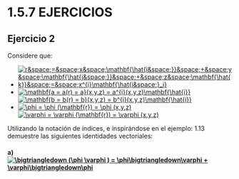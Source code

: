 # 1.5.7 EJERCICIOS  

## Ejercicio 2 

Considere que:  

- <a href="https://www.codecogs.com/eqnedit.php?latex=r&space;=&space;x&space;\mathbf{\hat{i&space;}}&space;&plus;&space;y&space;\mathbf{\hat{j&space;}}&space;&plus;&space;z&space;\mathbf{\hat{k}}&space;=&space;x^{i}\mathbf{\hat{i&space;}_i}" target="_blank"><img src="https://latex.codecogs.com/gif.latex?r&space;=&space;x&space;\mathbf{\hat{i&space;}}&space;&plus;&space;y&space;\mathbf{\hat{j&space;}}&space;&plus;&space;z&space;\mathbf{\hat{k}}&space;=&space;x^{i}\mathbf{\hat{i&space;}_i}" title="r&space;=&space;x&space;\mathbf{\hat{i&space;}}&space;&plus;&space;y&space;\mathbf{\hat{j&space;}}&space;&plus;&space;z&space;\mathbf{\hat{k}}&space;=&space;x^{i}\mathbf{\hat{i&space;}_i}" /></a>
- <a href="https://www.codecogs.com/eqnedit.php?latex=\mathbf{a&space;=&space;a(r)&space;=&space;a}(x,y,z)&space;=&space;a^{i}(x,y,z)\mathbf{\hat{i}}" target="_blank"><img src="https://latex.codecogs.com/png.latex?\mathbf{a&space;=&space;a(r)&space;=&space;a}(x,y,z)&space;=&space;a^{i}(x,y,z)\mathbf{\hat{i}}" title="\mathbf{a = a(r) = a}(x,y,z) = a^{i}(x,y,z)\mathbf{\hat{i}}" /></a>  
<a href="https://www.codecogs.com/eqnedit.php?latex=\mathbf{b&space;=&space;b(r)&space;=&space;b}(x,y,z)&space;=&space;b^{i}(x,y,z)\mathbf{\hat{i}}" target="_blank"><img src="https://latex.codecogs.com/png.latex?\mathbf{b&space;=&space;b(r)&space;=&space;b}(x,y,z)&space;=&space;b^{i}(x,y,z)\mathbf{\hat{i}}" title="\mathbf{b = b(r) = b}(x,y,z) = b^{i}(x,y,z)\mathbf{\hat{i}}" /></a>
- <a href="https://www.codecogs.com/eqnedit.php?latex=\phi&space;=&space;\phi&space;(\mathbf{r})&space;=&space;\phi&space;(x,y,z)" target="_blank"><img src="https://latex.codecogs.com/png.latex?\phi&space;=&space;\phi&space;(\mathbf{r})&space;=&space;\phi&space;(x,y,z)" title="\phi = \phi (\mathbf{r}) = \phi (x,y,z)" /></a>  
<a href="https://www.codecogs.com/eqnedit.php?latex=\varphi&space;=&space;\varphi&space;(\mathbf{r})&space;=&space;\varphi&space;(x,y,z)" target="_blank"><img src="https://latex.codecogs.com/png.latex?\varphi&space;=&space;\varphi&space;(\mathbf{r})&space;=&space;\varphi&space;(x,y,z)" title="\varphi = \varphi (\mathbf{r}) = \varphi (x,y,z)" /></a>  

Utilizando la notación de índices, e inspirándose en el ejemplo: 1.13 demuestre las siguientes identidades
vectoriales:

#### **a)** <a href="https://www.codecogs.com/eqnedit.php?latex=\bigtriangledown&space;(\phi&space;\varphi&space;)&space;=&space;\phi\bigtriangledown\varphi&space;&plus;&space;\varphi\bigtriangledown\phi" target="_blank"><img src="https://latex.codecogs.com/png.latex?\bigtriangledown&space;(\phi&space;\varphi&space;)&space;=&space;\phi\bigtriangledown\varphi&space;&plus;&space;\varphi\bigtriangledown\phi" title="\bigtriangledown (\phi \varphi ) = \phi\bigtriangledown\varphi + \varphi\bigtriangledown\phi" /></a>  
